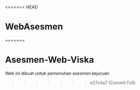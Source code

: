 <<<<<<< HEAD
# WebAsesmen
=======
# Asesmen-Web-Viska
Web ini dibuat untuk pemenuhan asesmen kejuruan  
>>>>>>> e27c4a7 (Commit Full)
